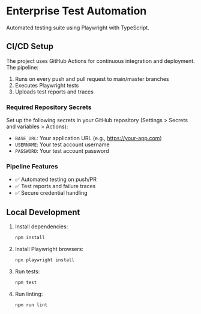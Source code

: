 # Enterprise Test Automation

Automated testing suite using Playwright with TypeScript.

## CI/CD Setup

The project uses GitHub Actions for continuous integration and deployment. The pipeline:

1. Runs on every push and pull request to main/master branches
2. Executes Playwright tests
3. Uploads test reports and traces

### Required Repository Secrets

Set up the following secrets in your GitHub repository (Settings > Secrets and variables > Actions):

- `BASE_URL`: Your application URL (e.g., https://your-app.com)
- `USERNAME`: Your test account username
- `PASSWORD`: Your test account password

### Pipeline Features

- ✅ Automated testing on push/PR
- ✅ Test reports and failure traces
- ✅ Secure credential handling

## Local Development

1. Install dependencies:

   ```bash
   npm install
   ```

2. Install Playwright browsers:

   ```bash
   npx playwright install
   ```

3. Run tests:

   ```bash
   npm test
   ```

4. Run linting:
   ```bash
   npm run lint
   ```
